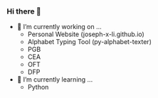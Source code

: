 ### Hi there 👋
- 🔭 I’m currently working on ...
  - Personal Website (joseph-x-li.github.io)
  - Alphabet Typing Tool (py-alphabet-texter)
  - PGB
  - CEA
  - OFT
  - DFP
- 🌱 I’m currently learning ...
  - Python

<!--
**joseph-x-li/joseph-x-li** is a ✨ _special_ ✨ repository because its `README.md` (this file) appears on your GitHub profile.

Here are some ideas to get you started:

- 🔭 I’m currently working on ...
- 🌱 I’m currently learning ...
- 👯 I’m looking to collaborate on ...
- 🤔 I’m looking for help with ...
- 💬 Ask me about ...
- 📫 How to reach me: ...
- 😄 Pronouns: ...
- ⚡ Fun fact: ...
-->
